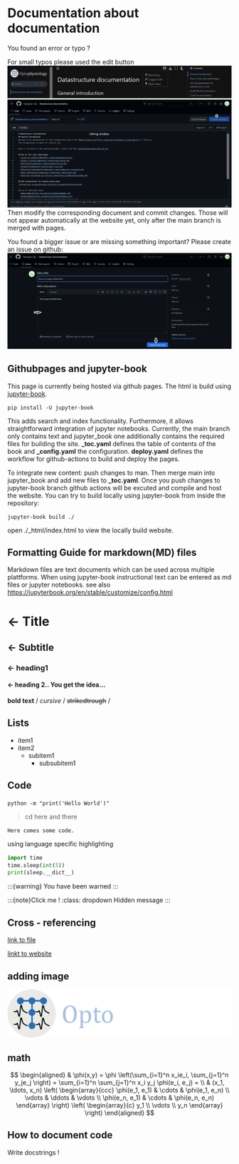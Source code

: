 # Documentation about documentation

You found an error or typo ? 

For small typos please used the edit button
![add_issue.PNG](images/add_issue.PNG)
![add_issue_2.PNG](images/add_issue_2.PNG)
Then modify the corresponding document and commit changes. Those will not appear automatically at the website yet,
only after the main branch is merged with pages.

You found a bigger issue or are missing something important?
Please create an issue on github:
![add_issue_3.PNG](images/add_issue_3.PNG)

## Githubpages and jupyter-book
This page is currently being hosted via github pages. The html is build using [jupyter-book](https://jupyterbook.org).

~~~~~~~~
pip install -U jupyter-book
~~~~~~~~

This adds search and index functionality. Furthermore, it allows straightforward integration of jupyter notebooks.
Currently, the main branch only contains text and jupyter_book one additionally contains the required files for building the site.
**_toc.yaml** defines the table of contents of the book and **_config.yaml** the configuration.
**deploy.yaml** defines the workflow for github-actions to build and deploy the pages.

To integrate new content: push changes to man. Then merge main into jupyter_book and add new files to **_toc.yaml**.
Once you push changes to jupyter-book branch github actions will be excuted and compile and host the website.
You can try to build locally using jupyter-book from inside the repository:

~~~~~~~~
jupyter-book build ./
~~~~~~~~
open ./_html/index.html to view the locally build website.




## Formatting Guide for markdown(MD) files
Markdown files are text documents which can be used across multiple plattforms.
When using jupyter-book instructional text can be entered as md files or jupyter notebooks.
see also <https://jupyterbook.org/en/stable/customize/config.html>

# <- Title
## <- Subtitle
### <- heading1
#### <- heading 2.. You get the idea...

**bold text** / _cursive_ / ~~strikedtrough~~ / 

## Lists

- item1
- item2
  - subitem1
    - subsubitem1

## Code
`
python -m "print('Hello World')"
`
> cd here and there
>

~~~~~~~~
Here comes some code.
~~~~~~~~
using language specific highlighting
```python
import time
time.sleep(int(5))
print(sleep.__dict__)
```

:::{warning}
You have been warned
:::

:::{note}Click me !
:class: dropdown
Hidden message
:::

## Cross - referencing
[link to file](README.md)

[linkt to website](https://www.optophysiology.uni-freiburg.de/)

## adding image
![logo-optophysiology-light.svg](images/logo-optophysiology-light.svg)

## math

$$
\begin{aligned}
  & \phi(x,y) = \phi \left(\sum_{i=1}^n x_ie_i, \sum_{j=1}^n y_je_j \right)
  = \sum_{i=1}^n \sum_{j=1}^n x_i y_j \phi(e_i, e_j) = \\
  & (x_1, \ldots, x_n) \left( \begin{array}{ccc}
      \phi(e_1, e_1) & \cdots & \phi(e_1, e_n) \\
      \vdots & \ddots & \vdots \\
      \phi(e_n, e_1) & \cdots & \phi(e_n, e_n)
    \end{array} \right)
  \left( \begin{array}{c}
      y_1 \\
      \vdots \\
      y_n
    \end{array} \right)
\end{aligned}
$$

## How to document code
Write docstrings ! 
